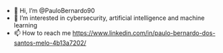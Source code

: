 - 👋 Hi, I’m @PauloBernardo90
- 👀 I’m interested in cybersecurity, artificial intelligence and machine learning
- 📫 How to reach me https://www.linkedin.com/in/paulo-bernardo-dos-santos-melo-4b13a7202/

<!---
PauloBernardo90/PauloBernardo90 is a ✨ special ✨ repository because its `README.md` (this file) appears on your GitHub profile.
You can click the Preview link to take a look at your changes.
--->
